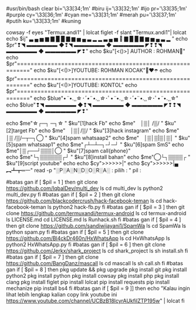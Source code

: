 #usr/bin/bash
clear
bi='\33[34;1m' #biru
ij='\33[32;1m' #ijo
pr='\33[35;1m' #purple
cy='\33[36;1m' #cyan
me='\33[31;1m' #merah
pu='\33[37;1m' #putih
ku='\33[33;1m' #kuning

cowsay -f eyes "Termux.andi1" | lolcat
figlet -f slant "Termux.andi1"| lolcat
echo $ij" ▃ ▄ ▅ ▆ ▇ █ █ ▇ ▆ ▅ ▄ ▃ ▂ ▂ ▃ ▄ ▅ 💖 ▇ █ █ ▇ ▆ ▅ ▄ ▃ ▂ "
echo $pr"❢◥ ▬▬▬▬▬▬ ◆❢◥ ▬▬▬▬▬▬ ◆ ▬▬▬▬▬▬ ◤❢❢◥ ▬▬▬▬▬▬ ◆ ▬▬▬▬▬▬ ◤❢"
echo $ku"[<()>] AUTHOR : ROHMAN💖"
echo $pr"=========================================================="
echo $ku"[<()>]YOUTUBE: ROHMAN KOCAK"💓♥️☂️
echo $pr"=========================================================="
echo $ku"[<()>]YOUTUBE: KONTOL"
echo $pr"=========================================================="
echo $blue"•*¨*•.¸¸☆*･ﾟ•*¨*•.¸¸☆*･ﾟ•*¨*•.¸¸☆*･ﾟ•*¨*•.¸¸☆*･ﾟ•*¨*•.¸¸☆"
echo $blue"❢◥ ▬▬▬▬▬▬ ◆❢◥ ▬▬▬▬▬▬ ◆ ▬▬▬▬▬▬ ◤❢❢◥ ▬▬▬▬▬▬ ◆ ▬▬▬▬▬▬ ◤❢"

echo $me"☆┌─┐  ─┐☆     " $ku"[1]hack Fb"
echo $me"　│▒│ /▒/     " $ku"[2]target Fb"
echo $me"　│▒│/▒/      " $ku"[3]hack instagram"
echo $me"　│▒ /▒/─┬─┐◯ " $ku"[4]spam whatsaap2"
echo $me"　│▒│▒|▒│▒│   " $ku"[5]spam whatsaap1"
echo $me"┌┴─┴─┐-┘─┘    " $ku"[6]spam SmS"
echo $me"│▒┌──┘▒▒▒│◯   " $ku"[7]spam call{phone}"                                                                                           
echo $me"└┐▒▒▒▒▒▒┌┘    " $ku"[8]install bahan"
echo $me"◯└┐▒▒▒▒┌      " $ku"[9]script youtube"
echo
echo $cy">>>>>>|"
echo $cy">>>>>>|▄︻┻┳═一"
      read -p "░P░A░N░D░O░R░A░ : pilih : " pil :

#batas gan
if [ $pil = 1 ]
then
git clone https://github.com/IqbalDev/multi_dev
ls
cd multi_dev
ls
python2 multi_dev.py
fi
#batas gan
if [ $pil = 2 ]
then
git clone https://github.com/blackcodercrush/hack-facebook-teman
ls
cd hack-facebook-teman
ls
python2 hack-fb.py
fi
#batas gan
if [ $pil = 3 ]
then
git clone https://github.com/termuxandi/termux-android
ls
cd termux-android
ls
LICENSE.md
cd LICENSE.md
ls
Runhack.sh
fi
#batas gan
if [ $pil = 4 ]
then
git clone https://github.com/sandiwijayani1/SpamWa
ls
cd SpamWa
ls
python spam.py
fi
#batas gan
if [ $pil = 5 ]
then
git clone https://github.com/Bl4ckDr460n/HxWhatsApp
ls
cd HxWhatsApp
ls
python2 HxWhatsApp.py
fi
#batas gan
if [ $pil = 6 ]
then
git clone https://github.com/Jerkx/shark_project
ls
cd shark_project
ls
sh install.sh
fi
#batas gan
if [ $pil = 7 ]
then
git clone https://github.com/BangDanz/mascall
ls
cd mascall
ls
sh call.sh
fi
#batas gan
if [ $pil = 8 ]
then
pkg update && pkg upgrade
pkg install git
pkg install python2
pkg install python
pkg install cowsay
pkg install php
pkg install clang
pkg install figlet
pip install lolcat
pip install requests
pip install mechanize
pip install bs4
fi
#batas gan
if [ $pil = 9 ]]
then
echo "Kalau ingin lihat lebih lengkap kalian copy link youtube ini https://www.youtube.com/channel/UCBzB18lcyrAUkfilZTP195w" | lolcat
fi
